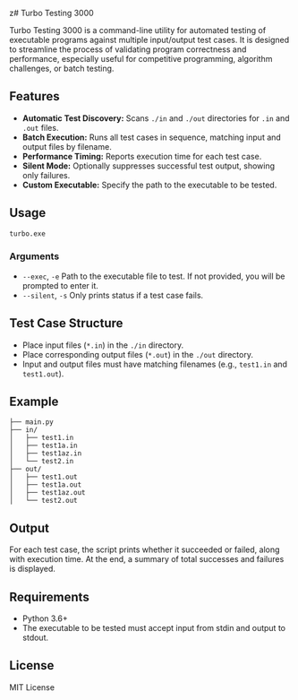 z# Turbo Testing 3000

Turbo Testing 3000 is a command-line utility for automated testing of executable programs against multiple input/output test cases. It is designed to streamline the process of validating program correctness and performance, especially useful for competitive programming, algorithm challenges, or batch testing.

## Features

- **Automatic Test Discovery:** Scans `./in` and `./out` directories for `.in` and `.out` files.
- **Batch Execution:** Runs all test cases in sequence, matching input and output files by filename.
- **Performance Timing:** Reports execution time for each test case.
- **Silent Mode:** Optionally suppresses successful test output, showing only failures.
- **Custom Executable:** Specify the path to the executable to be tested.

## Usage

```sh
turbo.exe
```

### Arguments

- `--exec`, `-e`
  Path to the executable file to test. If not provided, you will be prompted to enter it.
- `--silent`, `-s`
  Only prints status if a test case fails.

## Test Case Structure

- Place input files (`*.in`) in the `./in` directory.
- Place corresponding output files (`*.out`) in the `./out` directory.
- Input and output files must have matching filenames (e.g., `test1.in` and `test1.out`).

## Example

```
├── main.py
├── in/
│   ├── test1.in
│   ├── test1a.in
│   ├── test1az.in
│   └── test2.in
├── out/
│   ├── test1.out
│   ├── test1a.out
│   ├── test1az.out
│   └── test2.out
```

## Output

For each test case, the script prints whether it succeeded or failed, along with execution time. At the end, a summary of total successes and failures is displayed.

## Requirements

- Python 3.6+
- The executable to be tested must accept input from stdin and output to stdout.

## License

MIT License

